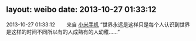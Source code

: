 layout: weibo
date: 2013-10-27 01:33:12
---
2013-10-27 01:33:12  &nbsp;&nbsp;&nbsp;&nbsp;&nbsp;&nbsp; 来自 <a href="http://app.weibo.com/t/feed/22zMnn" rel="nofollow">小米手机</a>
“世界永远是这样只是每个人认识到世界是这样的时间不同所以有的人成熟有的人幼稚……” ​​​
